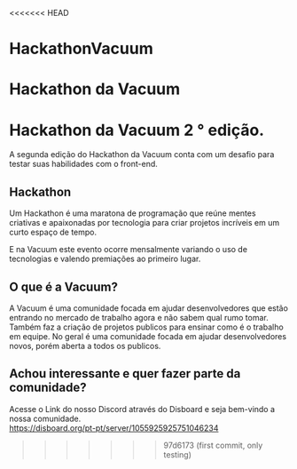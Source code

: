 <<<<<<< HEAD
# HackathonVacuum
Hackathon da Vacuum
=======
# Hackathon da Vacuum 2 ° edição.

A segunda edição do Hackathon da Vacuum conta com um desafio para testar suas habilidades com o front-end.

## Hackathon
Um Hackathon é uma maratona de programação que reúne mentes criativas e apaixonadas por tecnologia para criar projetos incríveis em um curto espaço de tempo.

E na Vacuum este evento ocorre mensalmente variando o uso de tecnologias e valendo premiações ao primeiro lugar.

## O que é a Vacuum?
A Vacuum é uma comunidade focada em ajudar desenvolvedores que estão entrando no mercado de trabalho agora e não sabem qual rumo tomar. Também faz a criação de projetos publicos para ensinar como é o trabalho em equipe. No geral é uma comunidade focada em ajudar desenvolvedores novos, porém aberta a todos os publicos.

## Achou interessante e quer fazer parte da comunidade?
Acesse o Link do nosso Discord através do Disboard e seja bem-vindo a nossa comunidade.
<br>
https://disboard.org/pt-pt/server/1055925925751046234
>>>>>>> 97d6173 (first commit, only testing)
